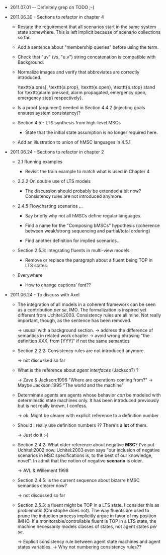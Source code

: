 * 2011.07.01 -- Definitely grep on TODO ;-)

* 2011.06.30 - Sections to refactor in chapter 4

  * Restate the requirement that all scenarios start in the same system state
    somewhere. This is left implicit because of scenario collections so far. 

  * Add a sentence about "membership queries" before using the term.

  * Check that "uv" (vs. "u.v") string concatenation is compatible with
    Background.

  * Normalize images and verify that abbreviates are correctly introduced.

      \texttt{a.pres}, \texttt{a.prop}, \texttt{e.open}, \texttt{e.stop} stand for \texttt{alarm pressed, alarm propagated, emergency open, emergency stop} respectively}.

  * Is a proof (argument) needed in Section 4.4.2 (injecting goals ensures
    system consistency)?

  * Section 4.5 - LTS synthesis from high-level MSCs

    * State that the initial state assumption is no longer required here.

  * Add an illustration to union of hMSC languages in 4.5.1

* 2011.06.24 - Sections to refactor in chapter 2

  * 2.1 Running examples

    * Revisit the train example to match what is used in Chapter 4

  * 2.2.2 On double use of LTS models

    * The discussion should probably be extended a bit now? Consistency
      rules are not introduced anymore.

  * 2.4.5 Flowcharting scenarios ...

    * Say briefly why not all hMSCs define regular languages.

    * Find a name for the "Composing bMSCs" hypothesis (coherence between
      weak/strong sequencing and partial/total ordering)

    * Find another definition for implied scenarios...

  * Section 2.5.3: Integrating fluents in multi-view models

    * Remove or replace the paragraph about a fluent being TOP in LTS states.

  * Everywhere
  
    * How to change captions' font??

* 2011.06.24 - To discuss with Axel

  * The integration of all models in a coherent framework can be seen 
    as a contribution _per se_, IMO. The formalization is inspired yet
    different from Uchitel:2003. Consistency rules are all mine. Not 
    really important, though, as the sentence has been removed.

    -> ususal with a background section. 
    -> address the difference of semantics in related work chapter
    -> avoid wrong phrasing "the definition XXX, from [YYY]" if not the
       same semantics

  * Section 2.2.2: 	Consistency rules are not introduced anymore.

    -> not discussed so far
  
  * What is the reference about _agent interfaces_ (Jackson?) ?

    -> Zave & Jackson:1996 "Where are operations coming from?"
    -> Maybe Jackson:1995 "The world and the machine"

  * Determinate agents are agents whose behavior _can_ be modeled with
    deterministic state machines only. It has been introduced previously
    but is not really known, I confess.

    -> ok. Might be clearer with explicit reference to a definition number

  * Should I really use definition numbers ?? There's **a lot** of them.

    -> Just do it ;-)

  * Section 2.4.2: What older reference about negative **MSC**? I've put
    Uchitel:2002 now. Uchitel:2003 even says "our inclusion of negative
    scenarios in MSC specifications is, to the best of our knowledge, 
    novel". In admit that the notion of negative **scenario** is older.
    
    -> AVL & Willement 1998

  * Section 2.4.5: is the current sequence about bizarre hMSC semantics 
    clearer now? 

    -> not discussed so far

  * Section 2.5.3: a fluent might be TOP in a LTS state. I consider this
    as problematic (Christophe does not). The way fluents are used to prune 
    the induction process implicitly argue in favor of my position IMHO. If 
    a monitorable/controllable fluent is TOP in a LTS state, the machine 
    necessarily models classes of states, not agent states _per se_.

    -> Explicit consistency rule between agent state machines and agent states
       variables. 
    -> Why not numbering consistency rules??
